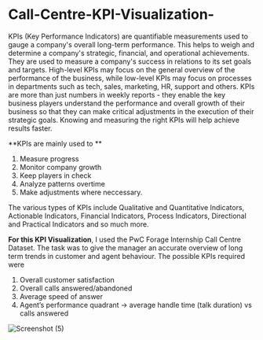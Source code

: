 # Call-Centre-KPI-Visualization-


KPIs (Key Performance Indicators) are quantifiable measurements used to gauge a company's overall long-term performance. This helps to weigh and determine a company's strategic, financial, and operational achievements. They are used to measure a company's success in relations to its set goals and targets. High-level KPIs may focus on the general overview of the performance of the business, while low-level KPIs may focus on processes in departments such as tech, sales, marketing, HR, support and others. KPIs are more than just numbers in weekly reports - they enable the key business players understand the performance and overall growth of their business so that they can make critical adjustments in the execution of their strategic goals. Knowing and measuring the right KPIs will help achieve results faster.

**KPIs are mainly used to **
1. Measure progress
2. Monitor company growth
3. Keep players in check
4. Analyze patterns overtime
5. Make adjustments where neccessary. 

The various types of KPIs include Qualitative and Quantitative Indicators, Actionable Indicators, Financial Indicators, Process Indicators, Directional and Practical Indicators and so much more. 

**For this KPI Visualization**, I used the PwC Forage Internship Call Centre Dataset. The task was to give the manager an accurate overview of long term trends in customer and agent behaviour. The possible KPIs required were 
1. Overall customer satisfaction
2. Overall calls answered/abandoned
3. Average speed of answer
4. Agent’s performance quadrant -> average handle time (talk duration) vs calls answered


![Screenshot (5)](https://user-images.githubusercontent.com/83877492/148392739-c7eba198-eefa-4ae5-910e-67ca12a40547.png)
